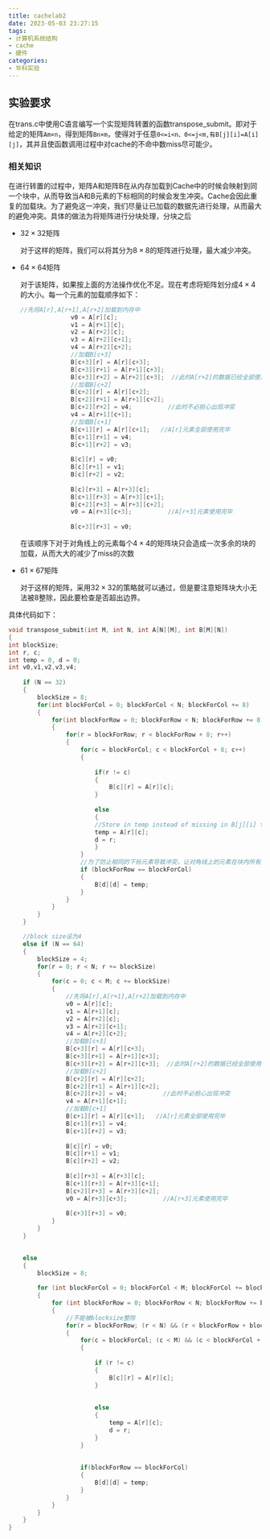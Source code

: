 ```yaml
---
title: cachelab2
date: 2023-05-03 23:27:15
tags: 
- 计算机系统结构
- cache
- 硬件
categories:
- 华科实验
---
```






## 实验要求



在trans.c中使用C语言编写一个实现矩阵转置的函数transpose_submit。即对于给定的矩阵`Am×n`，得到矩阵`Bn×m`，使得对于任意`0<=i<n、0<=j<m,有B[j][i]=A[i][j]`，其并且使函数调用过程中对cache的不命中数miss尽可能少。





### 相关知识

在进行转置的过程中，矩阵A和矩阵B在从内存加载到Cache中的时候会映射到同一个块中，从而导致当A和B元素的下标相同的时候会发生冲突。Cache会因此重复的加载块。为了避免这一冲突，我们尽量让已加载的数据先进行处理，从而最大的避免冲突。具体的做法为将矩阵进行分块处理，分块之后

* $32\times32$矩阵

  对于这样的矩阵，我们可以将其分为$8\times8$的矩阵进行处理，最大减少冲突。

* $64\times64$矩阵

  对于该矩阵，如果按上面的方法操作优化不足。现在考虑将矩阵划分成$4\times4$的大小。每一个元素的加载顺序如下：

  ```c
  //先将A[r],A[r+1],A[r+2]加载到内存中
  				v0 = A[r][c];
  				v1 = A[r+1][c];
  				v2 = A[r+2][c];
  				v3 = A[r+2][c+1];
  				v4 = A[r+2][c+2];
  				//加载B[c+3]
  				B[c+3][r] = A[r][c+3];
  				B[c+3][r+1] = A[r+1][c+3];
  				B[c+3][r+2] = A[r+2][c+3];  //此时A[r+2]的数据已经全部使用完毕
  				//加载B[c+2]
  				B[c+2][r] = A[r][c+2];
  				B[c+2][r+1] = A[r+1][c+2];
  				B[c+2][r+2] = v4;          //此时不必担心出现冲突
  				v4 = A[r+1][c+1];
  				//加载B[c+1]
  				B[c+1][r] = A[r][c+1];   //A[r]元素全部使用完毕
  				B[c+1][r+1] = v4;
  				B[c+1][r+2] = v3;
  				
  				B[c][r] = v0;
  				B[c][r+1] = v1;
  				B[c][r+2] = v2;
  				
  				B[c][r+3] = A[r+3][c];
  				B[c+1][r+3] = A[r+3][c+1];
  				B[c+2][r+3] = A[r+3][c+2];
  				v0 = A[r+3][c+3];          //A[r+3]元素使用完毕
  				
  				B[c+3][r+3] = v0;
  ```

  在该顺序下对于对角线上的元素每个$4\times4$的矩阵块只会造成一次多余的块的加载，从而大大的减少了miss的次数

* $61\times67$矩阵

  对于这样的矩阵，采用$32\times32$的策略就可以通过，但是要注意矩阵块大小无法被8整除，因此要检查是否超出边界。

具体代码如下：
```c
void transpose_submit(int M, int N, int A[N][M], int B[M][N])
{ 
int blockSize; 
int r, c; 
int temp = 0, d = 0; 
int v0,v1,v2,v3,v4; 
	
	if (N == 32)
	{
		blockSize = 8;
		for(int blockForCol = 0; blockForCol < N; blockForCol += 8)
		{
			for(int blockForRow = 0; blockForRow < N; blockForRow += 8)
			{
				for(r = blockForRow; r < blockForRow + 8; r++)
				{
					for(c = blockForCol; c < blockForCol + 8; c++)
					{
						
						if(r != c)
						{
							B[c][r] = A[r][c];
						}
						
						else 
						{
						//Store in temp instead of missing in B[j][i] to decrease misses
						temp = A[r][c];
						d = r;
						}
					}
					//为了防止相同的下标元素导致冲突，让对角线上的元素在块内所有元素被读取完之后再进行加载。
					if (blockForRow == blockForCol)	
					{
						B[d][d] = temp;
					}
				}
			}
		}
	}

	//block size设为4
	else if (N == 64)
	{	
 		blockSize = 4;
		for(r = 0; r < N; r += blockSize)
		{
			for(c = 0; c < M; c += blockSize)
			{
				//先将A[r],A[r+1],A[r+2]加载到内存中
				v0 = A[r][c];
				v1 = A[r+1][c];
				v2 = A[r+2][c];
				v3 = A[r+2][c+1];
				v4 = A[r+2][c+2];
				//加载B[c+3]
				B[c+3][r] = A[r][c+3];
				B[c+3][r+1] = A[r+1][c+3];
				B[c+3][r+2] = A[r+2][c+3];  //此时A[r+2]的数据已经全部使用完毕
				//加载B[c+2]
				B[c+2][r] = A[r][c+2];
				B[c+2][r+1] = A[r+1][c+2];
				B[c+2][r+2] = v4;          //此时不必担心出现冲突
				v4 = A[r+1][c+1];
				//加载B[c+1]
				B[c+1][r] = A[r][c+1];   //A[r]元素全部使用完毕
				B[c+1][r+1] = v4;
				B[c+1][r+2] = v3;
				
				B[c][r] = v0;
				B[c][r+1] = v1;
				B[c][r+2] = v2;
				
				B[c][r+3] = A[r+3][c];
				B[c+1][r+3] = A[r+3][c+1];
				B[c+2][r+3] = A[r+3][c+2];
				v0 = A[r+3][c+3];          //A[r+3]元素使用完毕
				
				B[c+3][r+3] = v0;
			}
		}
	}

	
	else 
	{
		blockSize = 8;
		
		for (int blockForCol = 0; blockForCol < M; blockForCol += blockSize)
		{
			for (int blockForRow = 0; blockForRow < N; blockForRow += blockSize)
			{	
				//不能被blocksize整除
				for(r = blockForRow; (r < N) && (r < blockForRow + blockSize); r++)
				{
					for(c = blockForCol; (c < M) && (c < blockForCol + blockSize); c++)
					{
						
						if (r != c)
						{
							B[c][r] = A[r][c];
						}
						
						
						else
						{
							temp = A[r][c];
							d = r;
						}
					}
					
					
					if(blockForRow == blockForCol) 
					{
						B[d][d] = temp;
					}
				}
			}
		}
	}
}
```




